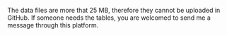 The data files are more that 25 MB, therefore they cannot be uploaded in GitHub. If someone needs the tables, you are welcomed to send me a message through this platform.
